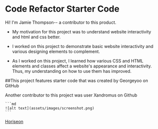 # Code Refactor Starter Code
Hi! I'm Jamie Thompson-- a contributor to this product.

- My motivation for this project was to understand website interactivity and html and css better.

- I worked on this project to demonstrate basic website interactivity and various designing elements to complement.

- As I worked on this project, I learned how various CSS and HTML elements and classes affect a website's appearance and interactivity. Thus, my understanding on how to use them has improved.

##This project features starter code that was created by Georgeyoo on GitHub

Another contributor to this project was user Xandromus on Github


    ```md
    ![alt text](assets/images/screenshot.png)
    ```
[Horiseon](file:///C:/Users/zelda/OneDrive/Desktop/Horiseon/Develop/index.html)
